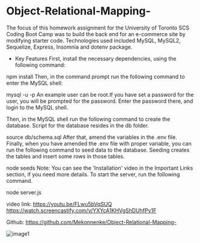 # Object-Relational-Mapping-

The focus of this homework assignment for the University of Toronto SCS Coding Boot Camp was to build the back end for an e-commerce site by modifying starter code. Technologies used included MySQL, MySQL2, Sequelize, Express, Insomnia and dotenv package.

* Key Features
First, install the necessary dependencies, using the following command:

npm install 
Then, in the command prompt run the following command to enter the MySQL shell:

mysql -u <name of the user> -p 
An example user can be root.If you have set a password for the user, you will be prompted for the password. Enter the password there, and login to the MySQL shell.

Then, in the MySQL shell run the following command to create the database. Script for the database resides in the db folder.

source db/schema.sql
After that, amend the variables in the .env file. Finally, when you have amended the .env file with proper variable, you can run the following command to seed data to the database. Seeding creates the tables and insert some rows in those tables.

node seeds
Note: You can see the 'Installation' video in the Important Links section, if you need more details.
  To start the server, run the following command.

node server.js
  
  video link: https://youtu.be/FLwu5bVqSUQ
              https://watch.screencastify.com/v/YXYcA1KHVgShDUhfPy1F
  
  Github: https://github.com/Mekonnenke/Object-Relational-Mapping-
  
  ![image1](https://user-images.githubusercontent.com/90818220/151480971-2b50bf00-4515-43d5-bc11-0e858d66ed5b.jpg)
 
